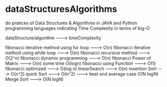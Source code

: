 # dataStructuresAlgorithms
do pratices of Data Structures & Algorithms
in JAVA and Python programming languages
indicating Time Complexity in terms of big-O


dataStructure/algorithm                              --->        timeComplexity

fibonacci iterative method using for loop            --->           O(n)
fibonacci iterative method using while loop          --->           O(n)
fibonacci recursive method                           --->           O(2^n)
fibonacci dynamic programming                        --->           O(n)
fibonacci Power of Matrix                            --->           O(n) some time O(logn)
fibonacci using Function                             --->           O(1)
fibonacci optimized                                  --->           O(log n)
linearSearch                                         --->           O(n)
insertion Sort                                       --->           O(n^2)
quick Sort                                           --->           O(n^2) ---> best and average case O(N logN)
Merge Sort                                           --->           O(N logN)
